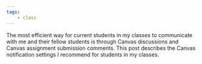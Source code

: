 ```yaml
---
tags:
    - class
---
```


The most efficient way for current students in my classes to communicate with me and their fellow students is through Canvas discussions and Canvas assignment submission comments.
This post describes the Canvas notification settings I recommend for students in my classes.
